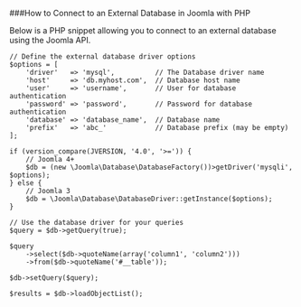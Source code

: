 ###How to Connect to an External Database in Joomla with PHP

Below is a PHP snippet allowing you to connect to an external database using the Joomla API.

```
// Define the external database driver options
$options = [
	'driver'   => 'mysql',          // The Database driver name
	'host'     => 'db.myhost.com',  // Database host name
	'user'     => 'username',       // User for database authentication
	'password' => 'password',       // Password for database authentication
	'database' => 'database_name',  // Database name
	'prefix'   => 'abc_'            // Database prefix (may be empty)
];

if (version_compare(JVERSION, '4.0', '>=')) {
    // Joomla 4+
    $db = (new \Joomla\Database\DatabaseFactory())>getDriver('mysqli', $options);
} else {
    // Joomla 3
    $db = \Joomla\Database\DatabaseDriver::getInstance($options);
}

// Use the database driver for your queries
$query = $db->getQuery(true);

$query
	->select($db->quoteName(array('column1', 'column2')))
	->from($db->quoteName('#__table'));

$db->setQuery($query);

$results = $db->loadObjectList();
```